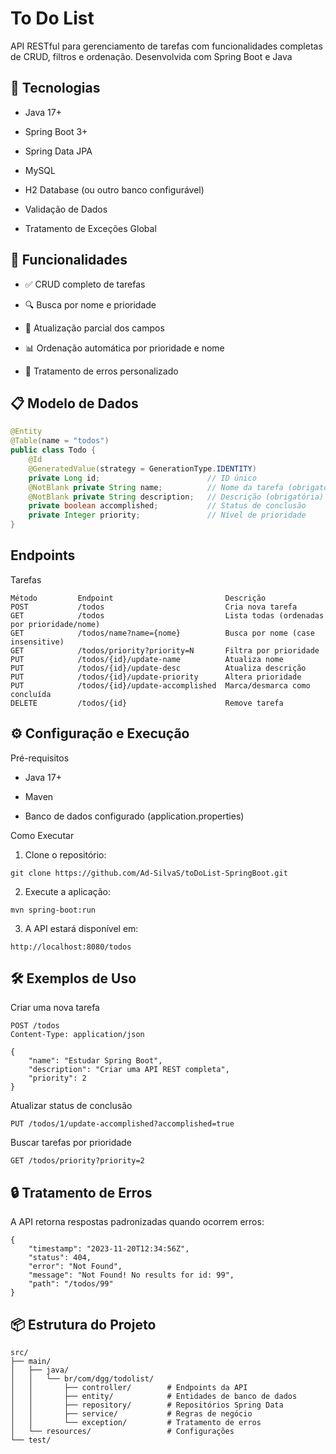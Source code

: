 
# To Do List

API RESTful para gerenciamento de tarefas com funcionalidades completas de CRUD, filtros e ordenação. Desenvolvida com Spring Boot e Java


## 🚀 Tecnologias

- Java 17+

- Spring Boot 3+

- Spring Data JPA

- MySQL 

- H2 Database (ou outro banco configurável)

- Validação de Dados

- Tratamento de Exceções Global
## 🌟 Funcionalidades

- ✅ CRUD completo de tarefas

- 🔍 Busca por nome e prioridade

- 🎯 Atualização parcial dos campos

- 📊 Ordenação automática por prioridade e nome

- 🚨 Tratamento de erros personalizado

## 📋 Modelo de Dados


```java
@Entity
@Table(name = "todos")
public class Todo {
    @Id
    @GeneratedValue(strategy = GenerationType.IDENTITY)
    private Long id;                        // ID único
    @NotBlank private String name;          // Nome da tarefa (obrigatório)
    @NotBlank private String description;   // Descrição (obrigatória)
    private boolean accomplished;           // Status de conclusão
    private Integer priority;               // Nível de prioridade
}
```
## Endpoints

Tarefas
```
Método	       Endpoint	                        Descrição
POST	       /todos	                        Cria nova tarefa
GET	           /todos	                        Lista todas (ordenadas por prioridade/nome)
GET	           /todos/name?name={nome}	        Busca por nome (case insensitive)
GET	           /todos/priority?priority=N	    Filtra por prioridade
PUT	           /todos/{id}/update-name	        Atualiza nome
PUT	           /todos/{id}/update-desc	        Atualiza descrição
PUT	           /todos/{id}/update-priority	    Altera prioridade
PUT	           /todos/{id}/update-accomplished	Marca/desmarca como concluída
DELETE	       /todos/{id}	                    Remove tarefa
```
## ⚙️ Configuração e Execução

Pré-requisitos

- Java 17+

- Maven

- Banco de dados configurado (application.properties)

Como Executar

1. Clone o repositório:

```
git clone https://github.com/Ad-SilvaS/toDoList-SpringBoot.git
```

2. Execute a aplicação:
```
mvn spring-boot:run
```

3. A API estará disponível em:
```
http://localhost:8080/todos
```
## 🛠️ Exemplos de Uso

Criar uma nova tarefa
```
POST /todos
Content-Type: application/json

{
    "name": "Estudar Spring Boot",
    "description": "Criar uma API REST completa",
    "priority": 2
}
```

Atualizar status de conclusão
```
PUT /todos/1/update-accomplished?accomplished=true
```

Buscar tarefas por prioridade
```
GET /todos/priority?priority=2
```


## 🔒 Tratamento de Erros

A API retorna respostas padronizadas quando ocorrem erros:

```
{
    "timestamp": "2023-11-20T12:34:56Z",
    "status": 404,
    "error": "Not Found",
    "message": "Not Found! No results for id: 99",
    "path": "/todos/99"
}
```
## 📦 Estrutura do Projeto

```
src/
├── main/
│   ├── java/
│   │   └── br/com/dgg/todolist/
│   │       ├── controller/        # Endpoints da API
│   │       ├── entity/            # Entidades de banco de dados
│   │       ├── repository/        # Repositórios Spring Data
│   │       ├── service/           # Regras de negócio
│   │       └── exception/         # Tratamento de erros
│   └── resources/                 # Configurações
└── test/
```
